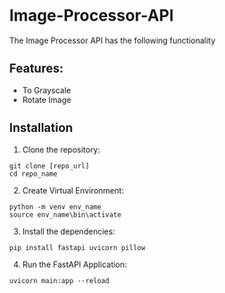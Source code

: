 # Image-Processor-API
The Image Processor API has the following functionality
## Features:
- To Grayscale
- Rotate Image
  
## Installation
1. Clone the repository:
```
git clone [repo_url]
cd repo_name

```
2. Create Virtual Environment:
```
python -m venv env_name
source env_name\bin\activate
```

3. Install the dependencies:
```
pip install fastapi uvicorn pillow
```

4. Run the FastAPI Application:
```
uvicorn main:app --reload
```
